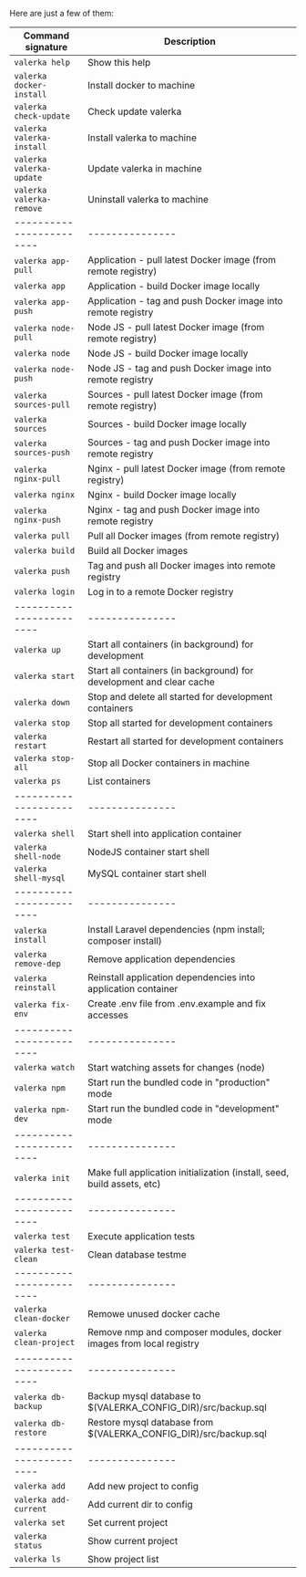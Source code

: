 Here are just a few of them:

Command signature        | Description
------------------------ | -----------
`valerka help`            | Show this help
`valerka docker-install`  | Install docker to machine
`valerka check-update`    | Check update valerka
`valerka valerka-install` | Install valerka to machine
`valerka valerka-update`  | Update valerka in machine
`valerka valerka-remove`  | Uninstall valerka to machine
------------------------ | ---------------
`valerka app-pull`        | Application - pull latest Docker image (from remote registry)
`valerka app`             | Application - build Docker image locally
`valerka app-push`        | Application - tag and push Docker image into remote registry
`valerka node-pull`       | Node JS - pull latest Docker image (from remote registry)
`valerka node`            | Node JS - build Docker image locally
`valerka node-push`       | Node JS - tag and push Docker image into remote registry
`valerka sources-pull`    | Sources - pull latest Docker image (from remote registry)
`valerka sources`         | Sources - build Docker image locally
`valerka sources-push`    | Sources - tag and push Docker image into remote registry
`valerka nginx-pull`      | Nginx - pull latest Docker image (from remote registry)
`valerka nginx`           | Nginx - build Docker image locally
`valerka nginx-push`      | Nginx - tag and push Docker image into remote registry
`valerka pull`            | Pull all Docker images (from remote registry)
`valerka build`           | Build all Docker images
`valerka push`            | Tag and push all Docker images into remote registry
`valerka login`           | Log in to a remote Docker registry
------------------------ | ---------------
`valerka up`              | Start all containers (in background) for development
`valerka start`           | Start all containers (in background) for development and clear cache
`valerka down`            | Stop and delete all started for development containers
`valerka stop`            | Stop all started for development containers
`valerka restart`         | Restart all started for development containers
`valerka stop-all`        | Stop all Docker containers in machine
`valerka ps`              | List containers
------------------------ | ---------------
`valerka shell`           | Start shell into application container
`valerka shell-node`      | NodeJS container start shell
`valerka shell-mysql`     | MySQL container start shell
------------------------ | ---------------
`valerka install`         | Install Laravel dependencies (npm install; composer install)
`valerka remove-dep`      | Remove application dependencies
`valerka reinstall`       | Reinstall application dependencies into application container
`valerka fix-env`         | Create .env file from .env.example and fix аccesses
------------------------ | ---------------
`valerka watch`           | Start watching assets for changes (node)
`valerka npm`             | Start run the bundled code in "production" mode
`valerka npm-dev`         | Start run the bundled code in "development" mode
------------------------ | ---------------
`valerka init`            | Make full application initialization (install, seed, build assets, etc)
------------------------ | ---------------
`valerka test`            | Execute application tests
`valerka test-clean`      | Clean database testme
------------------------ | ---------------
`valerka clean-docker`    | Remowe unused docker cache
`valerka clean-project`   | Remove nmp and composer modules, docker images from local registry
------------------------ | ---------------
`valerka db-backup`       | Backup mysql database to $(VALERKA_CONFIG_DIR)/src/backup.sql
`valerka db-restore`      | Restore mysql database from $(VALERKA_CONFIG_DIR)/src/backup.sql
------------------------ | ---------------
`valerka add`             | Add new project to config
`valerka add-current`     | Add current dir to config
`valerka set`             | Set current project
`valerka status`          | Show current project
`valerka ls`              | Show project list